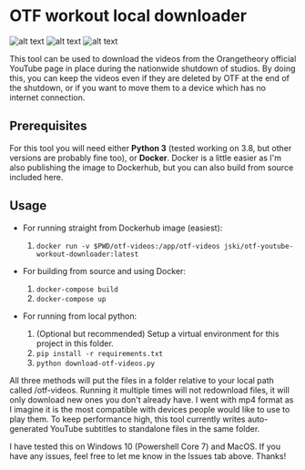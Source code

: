 # OTF workout local downloader
![alt text](https://img.shields.io/docker/cloud/build/jski/otf-youtube-workout-downloader.svg "Build Status")
![alt text](https://img.shields.io/docker/cloud/automated/jski/otf-youtube-workout-downloader.svg "Build Automation Status")
![alt text](https://img.shields.io/docker/pulls/jski/otf-youtube-workout-downloader.svg "Dockerhub Pulls")


This tool can be used to download the videos from the Orangetheory official YouTube page in place during the nationwide shutdown of studios. By doing this, you can keep the videos even if they are deleted by OTF at the end of the shutdown, or if you want to move them to a device which has no internet connection.

## Prerequisites
For this tool you will need either **Python 3** (tested working on 3.8, but other versions are probably fine too), or **Docker**. Docker is a little easier as I'm also publishing the image to Dockerhub, but you can also build from source included here.

## Usage
- For running straight from Dockerhub image (easiest):
    1. `docker run -v $PWD/otf-videos:/app/otf-videos jski/otf-youtube-workout-downloader:latest`

- For building from source and using Docker:
    1. `docker-compose build`
    1. `docker-compose up`

- For running from local python:
    1. (Optional but recommended) Setup a virtual environment for this project in this folder.
    1. `pip install -r requirements.txt`
    1. `python download-otf-videos.py`

All three methods will put the files in a folder relative to your local path called /otf-videos. Running it multiple times will not redownload files, it will only download new ones you don't already have. I went with mp4 format as I imagine it is the most compatible with devices people would like to use to play them. To keep performance high, this tool currently writes auto-generated YouTube subtitles to standalone files in the same folder.

I have tested this on Windows 10 (Powershell Core 7) and MacOS. If you have any issues, feel free to let me know in the Issues tab above. Thanks!